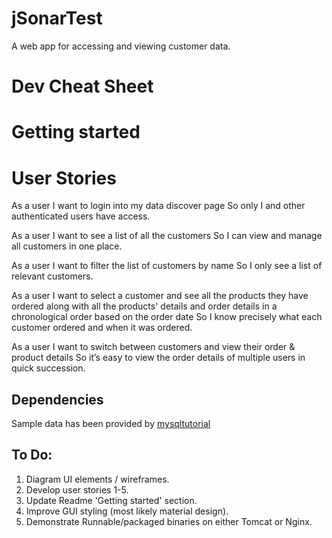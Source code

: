 # jSonarTest

A web app for accessing and viewing customer data. 

# Dev Cheat Sheet

# Getting started

# User Stories

As a user
I want to login into my data discover page
So only I and other authenticated users have access.

As a user 
I want to see a list of all the customers
So I can view and manage all customers in one place.

As a user 
I want to filter the list of customers by name
So I only see a list of relevant customers.

As a user 
I want to select a customer and see all the products they have ordered along with all the products' details and order details in a chronological order based on the order date
So I know precisely what each customer ordered and when it was ordered.

As a user
I want to switch between customers and view their order & product details
So it’s easy to view the order details of multiple users in quick succession.


## Dependencies

Sample data has been provided by [mysqltutorial](http://www.mysqltutorial.org/mysql-sample-database.aspx)  

## To Do:

1) Diagram UI elements / wireframes.
2) Develop user stories 1-5.
3) Update Readme 'Getting started' section.
4) Improve GUI styling (most likely material design).
5) Demonstrate Runnable/packaged binaries on either Tomcat or Nginx.


